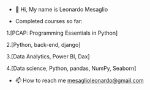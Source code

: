 - 👋 Hi, My name is Leonardo Mesaglio

- Completed courses so far:
 
1.[PCAP: Programming Essentials in Python]

2.[Python, back-end, django]

3.[Data Analytics, Power BI, Dax]

4.[Data science, Python, pandas, NumPy, Seaborn]



- 📫 How to reach me mesaglioleonardo@gmail.com

<!---
leonciardo/leonciardo is a ✨ special ✨ repository because its `README.md` (this file) appears on your GitHub profile.
You can click the Preview link to take a look at your changes.
--->
